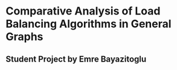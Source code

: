 # Comparative Analysis of Load Balancing Algorithms in General Graphs

## Student Project by Emre Bayazitoglu
